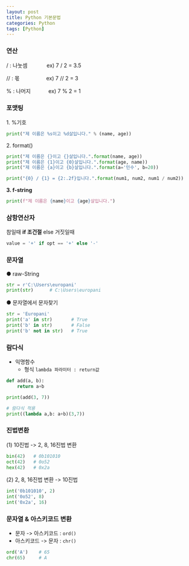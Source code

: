 ```yaml
---
layout: post
title: Python 기본문법
categories: Python
tags: [Python]
---
```


### 연산

/ : 나눗셈             ex) 7 / 2 = 3.5

// : 몫                  ex) 7 // 2 = 3

% : 나머지            ex) 7 % 2 = 1

### 포맷팅

1\. %기호

```python
print("제 이름은 %s이고 %d살입니다." % (name, age))
```

2\. format()

```python
print("제 이름은 {}이고 {}살입니다.".format(name, age))
print("제 이름은 {1}이고 {0}살입니다.".format(age, name))
print("제 이름은 {a}이고 {b}살입니다.".format(a='민수', b=20))

print("{0} / {1} = {2:.2f}입니다.".format(num1, num2, num1 / num2))
```

**3\. f-string**

```python
print(f"제 이름은 {name}이고 {age}살입니다.")
```

### 삼항연산자

참일때 **if 조건절** else 거짓일때

```python
value = '+' if opt == '+' else '-'
```

### 문자열

● raw-String

```python
str = r'C:\Users\europani'
print(str)		# C:\Users\europani

```

● 문자열에서 문자찾기

```python
str = 'Europani'
print('a' in str)		# True
print('b' in str)		# False
print('b' not in str)	# True
```

### 람다식
- 익명함수
  - 형식 `lambda 파라미터 : return값`

```python
def add(a, b):
    return a+b

print(add(3, 7))

# 람다식 적용
print((lambda a,b: a+b)(3,7))
```

### 진법변환

(1) 10진법 -> 2, 8, 16진법 변환

```python
bin(42)   # 0b101010
oct(42)   # 0o52
hex(42)   # 0x2a
```

(2) 2, 8, 16진법 변환 -> 10진법

```python
int('0b101010', 2)
int('0o52', 8)
int('0x2a', 16)
```

### 문자열 & 아스키코드 변환
- 문자 -> 아스키코드 : `ord()`
- 아스키코드 -> 문자 : `chr()`

```python
ord('A')    # 65
chr(65)     # A
```